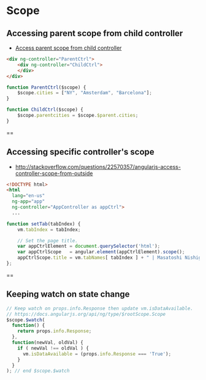 # Scope

## Accessing parent scope from child controller
- [Access parent scope from child controller](http://stackoverflow.com/questions/21453697/angularjs-access-parent-scope-from-child-controller)

```html
<div ng-controller="ParentCtrl">
    <div ng-controller="ChildCtrl">
    </div>
</div>
```

```js
function ParentCtrl($scope) {
    $scope.cities = ["NY", "Amsterdam", "Barcelona"];
}

function ChildCtrl($scope) {
    $scope.parentcities = $scope.$parent.cities;
}
```

==

## Accessing specific controller's scope
- http://stackoverflow.com/questions/22570357/angularjs-access-controller-scope-from-outside

```html
<!DOCTYPE html>
<html
  lang="en-us"
  ng-app="app"
  ng-controller="AppController as appCtrl">
  ...
```

```js
function setTab(tabIndex) {
    vm.tabIndex = tabIndex;

    // Set the page title.
    var appCtrlElement = document.querySelector('html');
    var appCtrlScope   = angular.element(appCtrlElement).scope();
    appCtrlScope.title = vm.tabNames[ tabIndex ] + " | Masatoshi Nishiguchi";
};
```

==

## Keeping watch on state change

```js
// Keep watch on props.info.Response then update vm.isDataAvailable.
// https://docs.angularjs.org/api/ng/type/$rootScope.Scope
$scope.$watch(
  function() {
    return props.info.Response;
  },
  function(newVal, oldVal) {
    if ( newVal !== oldVal ) {
      vm.isDataAvailable = (props.info.Response === 'True');
    }
  }
); // end $scope.$watch
```
